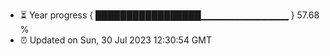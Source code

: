 - ⏳ Year progress { █████████████████▁▁▁▁▁▁▁▁▁▁▁▁▁ } 57.68 %
- ⏰ Updated on Sun, 30 Jul 2023 12:30:54 GMT

